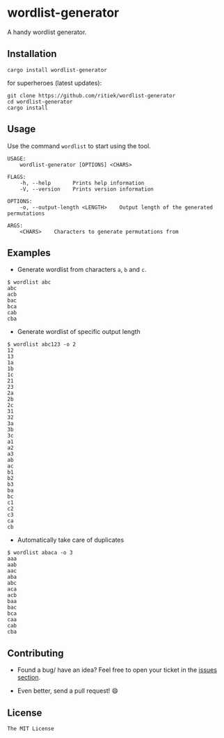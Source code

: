# wordlist-generator

A handy wordlist generator.

## Installation

```
cargo install wordlist-generator
```

for superheroes (latest updates):

```
git clone https://github.com/ritiek/wordlist-generator
cd wordlist-generator
cargo install
```

## Usage

Use the command `wordlist` to start using the tool.

```
USAGE:
    wordlist-generator [OPTIONS] <CHARS>

FLAGS:
    -h, --help       Prints help information
    -V, --version    Prints version information

OPTIONS:
    -o, --output-length <LENGTH>    Output length of the generated permutations

ARGS:
    <CHARS>    Characters to generate permutations from
```

## Examples

- Generate wordlist from characters `a`, `b` and `c`.
```
$ wordlist abc
abc
acb
bac
bca
cab
cba
```

- Generate wordlist of specific output length
```
$ wordlist abc123 -o 2
12
13
1a
1b
1c
21
23
2a
2b
2c
31
32
3a
3b
3c
a1
a2
a3
ab
ac
b1
b2
b3
ba
bc
c1
c2
c3
ca
cb
```

- Automatically take care of duplicates
```
$ wordlist abaca -o 3
aaa
aab
aac
aba
abc
aca
acb
baa
bac
bca
caa
cab
cba
```

## Contributing

- Found a bug/ have an idea? Feel free to open your ticket in the [issues section](https://github.com/ritiek/wordlist-generator/issues).

- Even better, send a pull request! :smile:

## License

`The MIT License`
